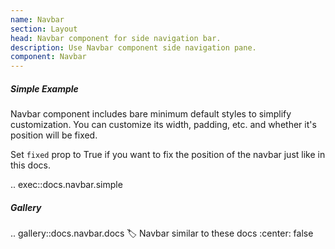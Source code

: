 ```yaml
---
name: Navbar
section: Layout
head: Navbar component for side navigation bar.
description: Use Navbar component side navigation pane.
component: Navbar
---
```


##### Simple Example

Navbar component includes bare minimum default styles to simplify customization. You can customize its width, padding,
etc. and whether it's position will be fixed.

Set `fixed` prop to True if you want to fix the position of the navbar just like in this docs.

.. exec::docs.navbar.simple

##### Gallery

.. gallery::docs.navbar.docs
    :label: Navbar similar to these docs
    :center: false
